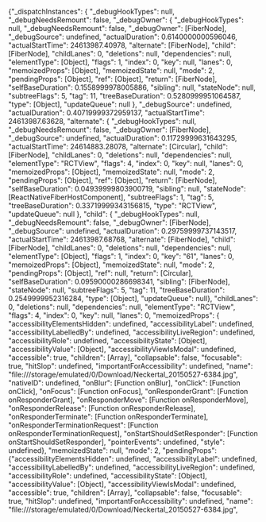 
 {"_dispatchInstances": 
    {
    "_debugHookTypes": null, 
 "_debugNeedsRemount": false, 
 "_debugOwner": {
    "_debugHookTypes": null, 
    "_debugNeedsRemount": false, 
    "_debugOwner": [FiberNode], 
    "_debugSource": undefined, 
    "actualDuration": 0.6140000000596046, 
    "actualStartTime": 24613987.40978, 
    "alternate": [FiberNode], 
    "child": [FiberNode], 
    "childLanes": 0, 
    "deletions": null, 
    "dependencies": null, 
    "elementType": [Object], 
    "flags": 1, 
    "index": 0, 
    "key": null, 
    "lanes": 0, 
    "memoizedProps": [Object], 
    "memoizedState": null, 
    "mode": 2, 
    "pendingProps": [Object], 
    "ref": [Object], 
    "return": [FiberNode], 
    "selfBaseDuration": 0.1558999978005886, 
    "sibling": null, 
    "stateNode": null, 
    "subtreeFlags": 5, 
    "tag": 11, 
    "treeBaseDuration": 0.5280999951064587, 
    "type": [Object], "updateQueue": null 
    }, 
"_debugSource": undefined, 
"actualDuration": 0.40719999372959137, 
"actualStartTime": 24613987.63628, 
"alternate": {
    "_debugHookTypes": null, 
    "_debugNeedsRemount": false, 
    "_debugOwner": [FiberNode], 
    "_debugSource": undefined, 
    "actualDuration": 0.11729999631643295, 
    "actualStartTime": 24614883.28078, 
    "alternate": [Circular], 
    "child": [FiberNode], 
    "childLanes": 0, 
    "deletions": null, 
    "dependencies": null, 
    "elementType": "RCTView", 
    "flags": 4, 
    "index": 0, 
    "key": null, 
    "lanes": 0, 
    "memoizedProps": [Object], 
    "memoizedState": null, 
    "mode": 2, 
    "pendingProps": [Object], 
    "ref": [Object], 
    "return": [FiberNode], 
    "selfBaseDuration": 0.04939999803900719, 
    "sibling": null, 
    "stateNode": [ReactNativeFiberHostComponent], 
    "subtreeFlags": 1, 
    "tag": 5, 
    "treeBaseDuration": 0.33719999343156815, 
    "type": "RCTView", 
    "updateQueue": null
    }, 
"child": {
    "_debugHookTypes": null, 
    "_debugNeedsRemount": false, 
    "_debugOwner": [FiberNode], 
    "_debugSource": undefined, 
    "actualDuration": 0.29759999737143517, 
    "actualStartTime": 24613987.68768, 
    "alternate": [FiberNode], 
    "child": [FiberNode], 
    "childLanes": 0, 
    "deletions": null, 
    "dependencies": null, 
    "elementType": [Object], 
    "flags": 1, 
    "index": 0, 
    "key": "61", 
    "lanes": 0, 
    "memoizedProps": [Object], 
    "memoizedState": null, 
    "mode": 2, 
    "pendingProps": [Object], 
    "ref": null, 
    "return": [Circular], 
    "selfBaseDuration": 0.09590000286698341, 
    "sibling": [FiberNode], 
    "stateNode": null, 
    "subtreeFlags": 5, 
    "tag": 11, 
    "treeBaseDuration": 0.2549999952316284, 
    "type": [Object], 
    "updateQueue": null}, 
    "childLanes": 0, 
    "deletions": null, 
    "dependencies": null, 
    "elementType": "RCTView", 
    "flags": 4, 
    "index": 0, 
    "key": null, 
    "lanes": 0, 
    "memoizedProps": { 
        "accessibilityElementsHidden": undefined, 
        "accessibilityLabel": undefined, 
        "accessibilityLabelledBy": undefined, 
        "accessibilityLiveRegion": undefined, 
        "accessibilityRole": undefined, 
        "accessibilityState": [Object], 
        "accessibilityValue": [Object], 
        "accessibilityViewIsModal": undefined, 
        "accessible": true, 
        "children": [Array], 
        "collapsable": false, 
        "focusable": true, 
        "hitSlop": undefined, 
        "importantForAccessibility": undefined, 
        "name": "file:///storage/emulated/0/Download/Neckertal_20150527-6384.jpg",
         "nativeID": undefined, "onBlur": [Function onBlur], "onClick": [Function onClick], "onFocus": [Function onFocus], "onResponderGrant": [Function onResponderGrant], "onResponderMove": [Function onResponderMove], "onResponderRelease": [Function onResponderRelease], "onResponderTerminate": [Function onResponderTerminate], "onResponderTerminationRequest": [Function onResponderTerminationRequest], "onStartShouldSetResponder": [Function onStartShouldSetResponder], "pointerEvents": undefined, "style": undefined}, "memoizedState": null, "mode": 2, "pendingProps": {"accessibilityElementsHidden": undefined, "accessibilityLabel": undefined, "accessibilityLabelledBy": undefined, "accessibilityLiveRegion": undefined, "accessibilityRole": undefined, "accessibilityState": [Object], "accessibilityValue": [Object], "accessibilityViewIsModal": undefined, "accessible": true, "children": [Array], "collapsable": false, "focusable": true, "hitSlop": undefined, "importantForAccessibility": undefined, "name": "file:///storage/emulated/0/Download/Neckertal_20150527-6384.jpg", 
